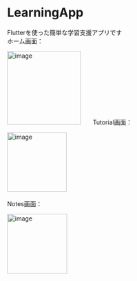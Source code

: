 # LearningApp
Flutterを使った簡単な学習支援アプリです  
ホーム画面：　

<img width="171" alt="image" src="https://github.com/KaJunho/LearningApp/assets/92158797/88344615-4565-407d-a15c-192cd4c99e1e">　　Tutorial画面：　　

<img width="138" alt="image" src="https://github.com/KaJunho/LearningApp/assets/92158797/4c03778d-12b4-4372-96a4-05534c56ad15">　

Notes画面：　

<img width="139" alt="image" src="https://github.com/KaJunho/LearningApp/assets/92158797/3e490dcc-016f-4d72-8e05-0ef8cf38b9cd">　　



